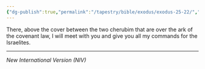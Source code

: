 ```yaml
---
{"dg-publish":true,"permalink":"/tapestry/bible/exodus/exodus-25-22/","title":"Exodus 25:22","tags":["bible-verse","bible-verse"],"dgHomeLink":true,"dgShowLocalGraph":true,"dgEnableSearch":true}
---
```



There, above the cover between the two cherubim that are over the ark of the covenant law, I will meet with you and give you all my commands for the Israelites.

---
*New International Version (NIV)*
